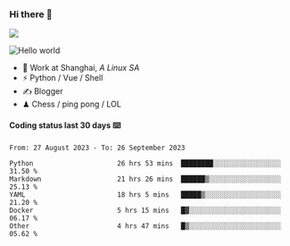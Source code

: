 ### Hi there 👋
![](https://komarev.com/ghpvc/?username=Xuhandsome)


<img src="https://github-readme-stats.vercel.app/api?username=XuHandsome&show_icons=true&theme=merko" alt="Hello world">

<br/>

- 🍻  Work at Shanghai, _A Linux SA_
- ⚡  Python / Vue / Shell
- ✍️  Blogger
- ♟  Chess / ping pong / LOL

#### Coding status last 30 days ⌨️

<!--START_SECTION:waka-->

```text
From: 27 August 2023 - To: 26 September 2023

Python                     26 hrs 53 mins  ████████░░░░░░░░░░░░░░░░░   31.50 %
Markdown                   21 hrs 26 mins  ██████▒░░░░░░░░░░░░░░░░░░   25.13 %
YAML                       18 hrs 5 mins   █████▒░░░░░░░░░░░░░░░░░░░   21.20 %
Docker                     5 hrs 15 mins   █▓░░░░░░░░░░░░░░░░░░░░░░░   06.17 %
Other                      4 hrs 47 mins   █▒░░░░░░░░░░░░░░░░░░░░░░░   05.62 %
```

<!--END_SECTION:waka-->
